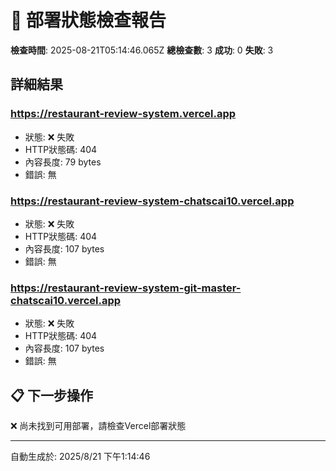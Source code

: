 # 🚀 部署狀態檢查報告

**檢查時間**: 2025-08-21T05:14:46.065Z
**總檢查數**: 3
**成功**: 0
**失敗**: 3

## 詳細結果


### https://restaurant-review-system.vercel.app
- 狀態: ❌ 失敗
- HTTP狀態碼: 404
- 內容長度: 79 bytes
- 錯誤: 無


### https://restaurant-review-system-chatscai10.vercel.app
- 狀態: ❌ 失敗
- HTTP狀態碼: 404
- 內容長度: 107 bytes
- 錯誤: 無


### https://restaurant-review-system-git-master-chatscai10.vercel.app
- 狀態: ❌ 失敗
- HTTP狀態碼: 404
- 內容長度: 107 bytes
- 錯誤: 無


## 📋 下一步操作

❌ 尚未找到可用部署，請檢查Vercel部署狀態

---
自動生成於: 2025/8/21 下午1:14:46
